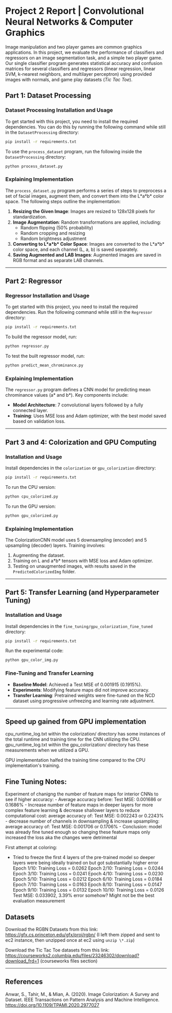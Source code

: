# Project 2 Report | Convolutional Neural Networks & Computer Graphics
 Image manipulation and two player games are common graphics applications. In this project, we
 evaluate the performance of classifiers and regressors on an image segmentation task, and
 a simple two player game. Our single classifier program generates statistical accuracy and
 confusion matrices for several classifiers and regressors (linear regression, linear SVM, k-nearest
 neighbors, and multilayer perceptron) using provided images with normals, and game play datasets
 (*Tic Tac Toe*). 

## Part 1: Dataset Processing

### Dataset Processing Installation and Usage
To get started with this project, you need to install the required dependencies. You can do this by running the following command while still in the `DatasetProcessing` directory:

```bash
pip install -r requirements.txt
```

To use the `process_dataset` program, run the following inside the `DatasetProcessing` directory:

```bash
python process_dataset.py
```

### Explaining Implementation
The `process_dataset.py` program performs a series of steps to preprocess a set of facial images, augment them, and convert them into the L\*a\*b\* color space. The following steps outline the implementation:

1. **Resizing the Given Image**: Images are resized to 128x128 pixels for standardization.
2. **Image Augmentation**: Random transformations are applied, including:
   - Random flipping (50% probability)
   - Random cropping and resizing
   - Random brightness adjustment
3. **Converting to L\*a\*b\* Color Space**: Images are converted to the L\*a\*b\* color space, and each channel (L, a, b) is saved separately.
4. **Saving Augmented and LAB Images**: Augmented images are saved in RGB format and as separate LAB channels.

---

## Part 2: Regressor

### Regressor Installation and Usage
To get started with this project, you need to install the required dependencies. Run the following command while still in the `Regressor` directory:

```bash
pip install -r requirements.txt
```

To build the regressor model, run:

```bash
python regressor.py
```

To test the built regressor model, run:

```bash
python predict_mean_chrominance.py
```

### Explaining Implementation
The `regressor.py` program defines a CNN model for predicting mean chrominance values (a\* and b\*). Key components include:
- **Model Architecture**: 7 convolutional layers followed by a fully connected layer.
- **Training**: Uses MSE loss and Adam optimizer, with the best model saved based on validation loss.

---

## Part 3 and 4: Colorization and GPU Computing

### Installation and Usage
Install dependencies in the `colorization` or `gpu_colorization` directory:

```bash
pip install -r requirements.txt
```

To run the CPU version:

```bash
python cpu_colorized.py
```

To run the GPU version:

```bash
python gpu_colorized.py
```

### Explaining Implementation
The ColorizationCNN model uses 5 downsampling (encoder) and 5 upsampling (decoder) layers. Training involves:
1. Augmenting the dataset.
2. Training on L and a\*b\* tensors with MSE loss and Adam optimizer.
3. Testing on unaugmented images, with results saved in the `PredictedColorizedImg` folder.

---

## Part 5: Transfer Learning (and Hyperparameter Tuning)

### Installation and Usage
Install dependencies in the `fine_tuning/gpu_colorization_fine_tuned` directory:

```bash
pip install -r requirements.txt
```

Run the experimental code:

```bash
python gpu_color_img.py
```

### Fine-Tuning and Transfer Learning
- **Baseline Model**: Achieved a Test MSE of 0.001915 (0.1915%).
- **Experiments**: Modifying feature maps did not improve accuracy.
- **Transfer Learning**: Pretrained weights were fine-tuned on the NCD dataset using progressive unfreezing and learning rate adjustment.

---

## Speed up gained from GPU implementation 
cpu_runtime_log.txt within the colorization/ directory has some instances
of the total runtime and training time for the CNN utilizing the CPU.
gpu_runtime_log.txt within the gpu_colorization/ directory has these 
measurements when we utilized a GPU. 

GPU implementation halfed the training time compared to the CPU implementation's training. 

## Fine Tuning Notes: 
Experiment of chanigng the number of feature maps for interior CNNs to see if higher accuracy: 
    - Average accuracy before: Test MSE: 0.001686 or 0.1686% 
    - Increase number of feature maps in deeper layers for more complex feature learning & decrease shallower layers
    to reduce computational cost: average accuracy of: Test MSE: 0.002243 or 0.2243% 
    - decrease number of channels in downsampling & increase upsampling: 
    average accuracy of: Test MSE: 0.001706 or 0.1706%
    - Conclusion: model was already fine tuned enough
    so changing these feature maps only increased
    the loss aka the changes were detrimental 

First attempt at coloring: 
- Tried to freeze the first 4 layers of the pre-trained model so deeper 
layers were being ideally trained on but got substantially higher error
Epoch 1/10: Training Loss = 0.0262
Epoch 2/10: Training Loss = 0.0244
Epoch 3/10: Training Loss = 0.0241
Epoch 4/10: Training Loss = 0.0230
Epoch 5/10: Training Loss = 0.0212
Epoch 6/10: Training Loss = 0.0184
Epoch 7/10: Training Loss = 0.0163
Epoch 8/10: Training Loss = 0.0147
Epoch 9/10: Training Loss = 0.0132
Epoch 10/10: Training Loss = 0.0126
Test MSE: 0.033902, 3.39% error somehow? Might not be the best evaluation measurement 



## Datasets 
Download the RGBN Datasets from this link: https://gfx.cs.princeton.edu/gfx/proj/rgbn/ (I left them zipped and sent to ec2 instance, then unzipped once at ec2 using ```unzip \*.zip```)

Download the Tic Tac Toe datasets from this link: https://courseworks2.columbia.edu/files/23246302/download?download_frd=1 (courseworks files section)

---

## References
Anwar, S., Tahir, M., & Mian, A. (2020). Image Colorization: A Survey and Dataset. IEEE Transactions on Pattern Analysis and Machine Intelligence. https://doi.org/10.1109/TPAMI.2020.2977027
